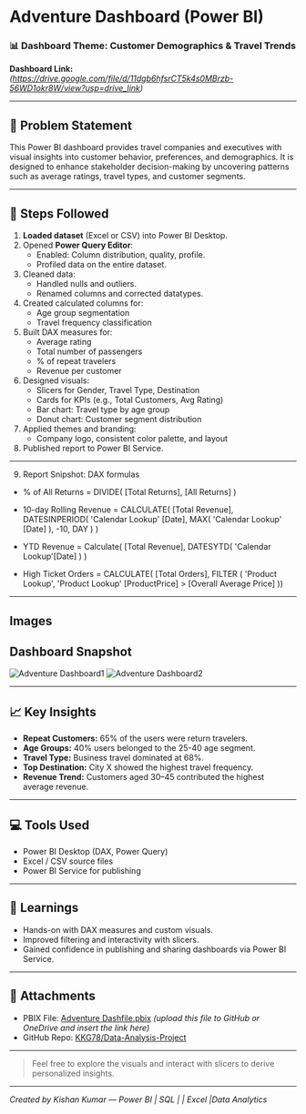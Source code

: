 # Adventure Dashboard (Power BI)

### 📊 Dashboard Theme: Customer Demographics & Travel Trends

**Dashboard Link:** *(https://drive.google.com/file/d/11dgb6hfsrCT5k4s0MBrzb-56WD1okr8W/view?usp=drive_link)*

---

## 🧩 Problem Statement
This Power BI dashboard provides travel companies and executives with visual insights into customer behavior, preferences, and demographics. It is designed to enhance stakeholder decision-making by uncovering patterns such as average ratings, travel types, and customer segments.

---

## 🔧 Steps Followed

1. **Loaded dataset** (Excel or CSV) into Power BI Desktop.
2. Opened **Power Query Editor**:
   - Enabled: Column distribution, quality, profile.
   - Profiled data on the entire dataset.
3. Cleaned data:
   - Handled nulls and outliers.
   - Renamed columns and corrected datatypes.
4. Created calculated columns for:
   - Age group segmentation
   - Travel frequency classification
5. Built DAX measures for:
   - Average rating
   - Total number of passengers
   - % of repeat travelers
   - Revenue per customer
6. Designed visuals:
   - Slicers for Gender, Travel Type, Destination
   - Cards for KPIs (e.g., Total Customers, Avg Rating)
   - Bar chart: Travel type by age group
   - Donut chart: Customer segment distribution
7. Applied themes and branding:
   - Company logo, consistent color palette, and layout
8. Published report to Power BI Service.
 
---
9. Report Snipshot:
DAX formulas

- % of All Returns = 
    DIVIDE(
        [Total Returns],
        [All Returns]
    )   

- 10-day Rolling Revenue = 
    CALCULATE(
        [Total Revenue],
        DATESINPERIOD(
        'Calendar Lookup' [Date],
            MAX(
                'Calendar Lookup' [Date]
            ),
                -10,
                DAY
        )
    )
- YTD Revenue = 
    Calculate(
        [Total Revenue],
        DATESYTD(
            'Calendar Lookup'[Date]
        )
    )
- High Ticket Orders = 
    CALCULATE(
    [Total Orders],
    FILTER (
    'Product Lookup',
    'Product Lookup' [ProductPrice] > [Overall Average Price]
    ))

----
## Images 
## Dashboard Snapshot

![Adventure Dashboard1](https://github.com/user-attachments/assets/e522ca5b-97c3-4622-90dc-1e191083eddf)
![Adventure Dashboard2](https://github.com/user-attachments/assets/d81f97ef-d955-4222-a587-11bfa664a53f)


---

## 📈 Key Insights

- **Repeat Customers:** 65% of the users were return travelers.
- **Age Groups:** 40% users belonged to the 25-40 age segment.
- **Travel Type:** Business travel dominated at 68%.
- **Top Destination:** City X showed the highest travel frequency.
- **Revenue Trend:** Customers aged 30–45 contributed the highest average revenue.

---

## 💻 Tools Used
- Power BI Desktop (DAX, Power Query)
- Excel / CSV source files
- Power BI Service for publishing

---

## 🧠 Learnings
- Hands-on with DAX measures and custom visuals.
- Improved filtering and interactivity with slicers.
- Gained confidence in publishing and sharing dashboards via Power BI Service.

---

## 📎 Attachments
- PBIX File: [Adventure Dashfile.pbix](https://drive.google.com/file/d/11dgb6hfsrCT5k4s0MBrzb-56WD1okr8W/view?usp=drive_link) *(upload this file to GitHub or OneDrive and insert the link here)*
- GitHub Repo: [KKG78/Data-Analysis-Project](https://github.com/KKG78/Data-Analysis-Project)

---

> Feel free to explore the visuals and interact with slicers to derive personalized insights.

---

*Created by Kishan Kumar — Power BI | SQL | | Excel |Data Analytics*
